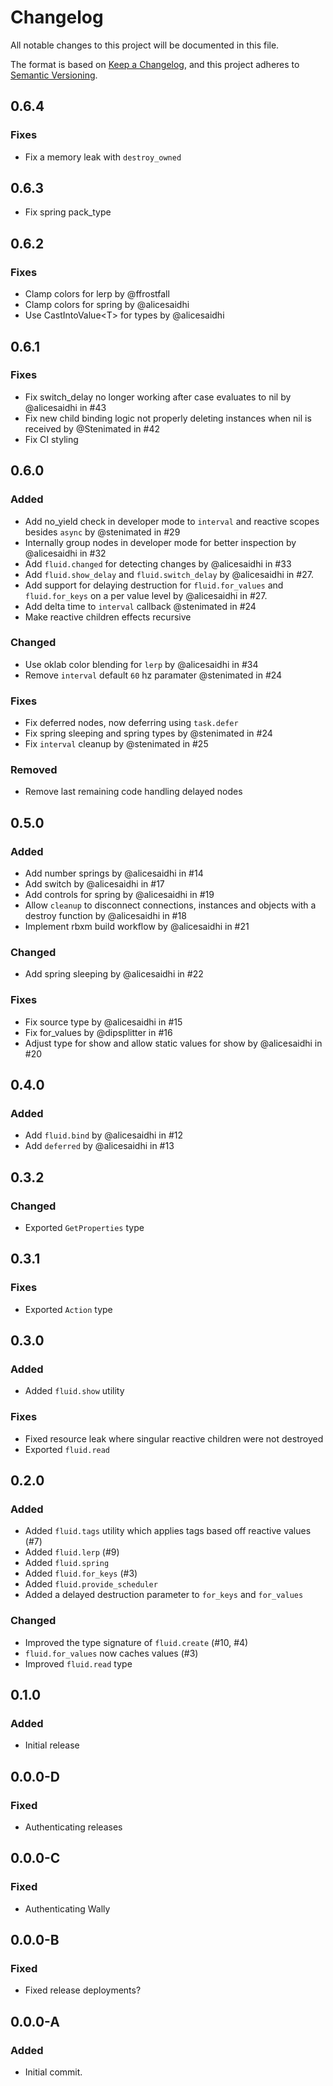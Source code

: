 # Changelog

All notable changes to this project will be documented in this file.

The format is based on [Keep a Changelog](https://keepachangelog.com/en/1.1.0/),
and this project adheres to [Semantic Versioning](https://semver.org/spec/v2.0.0.html).

## 0.6.4

### Fixes

- Fix a memory leak with `destroy_owned`

## 0.6.3

- Fix spring pack_type

## 0.6.2

### Fixes

- Clamp colors for lerp by @ffrostfall
- Clamp colors for spring by @alicesaidhi
- Use CastIntoValue\<T\> for types by @alicesaidhi

## 0.6.1

### Fixes

- Fix switch_delay no longer working after case evaluates to nil by @alicesaidhi in #43
- Fix new child binding logic not properly deleting instances when nil is received by @Stenimated in #42
- Fix CI styling

## 0.6.0

### Added

- Add no_yield check in developer mode to `interval` and reactive scopes besides `async` by @stenimated in #29
- Internally group nodes in developer mode for better inspection by @alicesaidhi in #32
- Add `fluid.changed` for detecting changes by @alicesaidhi in #33
- Add `fluid.show_delay` and `fluid.switch_delay` by @alicesaidhi in #27.
- Add support for delaying destruction for `fluid.for_values` and `fluid.for_keys` on a per value level by @alicesaidhi in #27.
- Add delta time to `interval` callback @stenimated in #24
- Make reactive children effects recursive

### Changed

- Use oklab color blending for `lerp` by @alicesaidhi in #34
- Remove `interval` default `60` hz paramater @stenimated in #24

### Fixes

- Fix deferred nodes, now deferring using `task.defer`
- Fix spring sleeping and spring types by @stenimated in #24
- Fix `interval` cleanup by @stenimated in #25

### Removed

- Remove last remaining code handling delayed nodes

## 0.5.0

### Added

- Add number springs by @alicesaidhi in #14
- Add switch by @alicesaidhi in #17
- Add controls for spring by @alicesaidhi in #19
- Allow `cleanup` to disconnect connections, instances and objects with a destroy function by @alicesaidhi in #18
- Implement rbxm build workflow by @alicesaidhi in #21

### Changed

- Add spring sleeping by @alicesaidhi in #22

### Fixes

- Fix source type by @alicesaidhi in #15
- Fix for_values by @dipsplitter in #16
- Adjust type for show and allow static values for show by @alicesaidhi in #20

## 0.4.0

### Added

- Add `fluid.bind` by @alicesaidhi in #12
- Add `deferred` by @alicesaidhi in #13

## 0.3.2

### Changed

- Exported `GetProperties` type

## 0.3.1

### Fixes

- Exported `Action` type

## 0.3.0

### Added

- Added `fluid.show` utility

### Fixes

- Fixed resource leak where singular reactive children were not destroyed
- Exported `fluid.read`

## 0.2.0

### Added

- Added `fluid.tags` utility which applies tags based off reactive values (#7)
- Added `fluid.lerp` (#9)
- Added `fluid.spring`
- Added `fluid.for_keys` (#3)
- Added `fluid.provide_scheduler`
- Added a delayed destruction parameter to `for_keys` and `for_values`

### Changed

- Improved the type signature of `fluid.create` (#10, #4)
- `fluid.for_values` now caches values (#3)
- Improved `fluid.read` type

## 0.1.0

### Added

- Initial release

## 0.0.0-D

### Fixed

- Authenticating releases

## 0.0.0-C

### Fixed

- Authenticating Wally

## 0.0.0-B

### Fixed

- Fixed release deployments?

## 0.0.0-A

### Added

- Initial commit.
